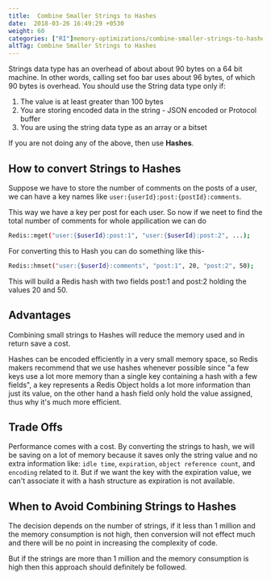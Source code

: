 ```yaml
---
title:  Combine Smaller Strings to Hashes
date:  2018-03-26 16:49:29 +0530
weight: 60
categories: ["RI"]memory-optimizations/combine-smaller-strings-to-hashes/
altTag: Combine Smaller Strings to Hashes
---
```

Strings data type has an overhead of about about 90 bytes on a 64 bit machine. In other words, calling set foo bar uses about 96 bytes, of which 90 bytes is overhead. You should use the String data type only if:

1. The value is at least greater than 100 bytes
1. You are storing encoded data in the string - JSON encoded or Protocol buffer
1. You are using the string data type as an array or a bitset

If you are not doing any of the above, then use **Hashes**.

## How to convert Strings to Hashes

Suppose we have to store the number of comments on the posts of a user, we can have a key names like `user:{userId}:post:{postId}:comments`.

This way we have a key per post for each user. So now if we neet to find the total number of comments for whole appilication we can do

```bash
Redis::mget("user:{$userId}:post:1", "user:{$userId}:post:2", ...);
```

For converting this to Hash you can do something like this-

```bash
Redis::hmset("user:{$userId}:comments", "post:1", 20, "post:2", 50);
```

This will build a Redis hash with two fields post:1 and post:2 holding the values 20 and 50.

## Advantages

Combining small strings to Hashes will reduce the memory used and in return save a cost.

Hashes can be encoded efficiently in a very small memory space, so Redis makers recommend that we use hashes whenever possible since "a few keys use a lot more memory than a single key containing a hash with a few fields", a key represents a Redis Object holds a lot more information than just its value, on the other hand a hash field only hold the value assigned, thus why it's much more efficient.

## Trade Offs

Performance comes with a cost. By converting the strings to hash, we will be saving on a lot of memory because it saves only the string value and no extra information like: `idle time`, `expiration`, `object reference count`, and `encoding` related to it.
But if we want the key with the expiration value, we can't associate it with a hash structure as expiration is not available.

## When to Avoid Combining Strings to Hashes

The decision depends on the number of strings, if it less than 1 million and the memory consumption is not high, then conversion will not effect much and there will be no point in increasing the complexity of code.

But if the strings are more than 1 million and the memory consumption is high then this approach should definitely be followed.
